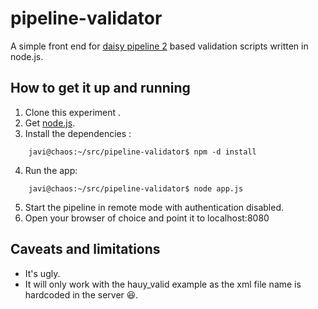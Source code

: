 pipeline-validator
==================

A simple front end for [daisy pipeline 2](http://code.google.com/p/daisy-pipeline/) based validation scripts written in node.js.


How to get it up and running
----------------------------
1. Clone this experiment . 
2. Get [node.js](www.nodejs.com).
3. Install the dependencies :
```
    javi@chaos:~/src/pipeline-validator$ npm -d install
```
4. Run the app:
```
    javi@chaos:~/src/pipeline-validator$ node app.js
```
5. Start the pipeline in remote mode with authentication disabled.
6. Open your browser of choice and point it to localhost:8080

Caveats and limitations
-----------------------

* It's ugly.
* It will only work with the hauy_valid example as the xml file name is hardcoded in the server :laughing:. 


